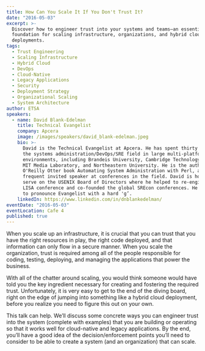 ```yaml
---
title: How Can You Scale It If You Don't Trust It?
date: "2016-05-03"
excerpt: >-
  Discover how to engineer trust into your systems and teams—an essential
  foundation for scaling infrastructure, organizations, and hybrid cloud
  deployments.
tags:
  - Trust Engineering
  - Scaling Infrastructure
  - Hybrid Cloud
  - DevOps
  - Cloud-Native
  - Legacy Applications
  - Security
  - Deployment Strategy
  - Organizational Scaling
  - System Architecture
author: ETSA
speakers:
  - name: David Blank-Edelman
    title: Technical Evangelist
    company: Apcera
    image: /images/speakers/david_blank-edelman.jpeg
    bio: >-
      David is the Technical Evangelist at Apcera. He has spent thirty years in
      the systems administration/DevOps/SRE field in large multi-platform
      environments, including Brandeis University, Cambridge Technology Group,
      MIT Media Laboratory, and Northeastern University. He is the author of the
      O'Reilly Otter book Automating System Administration with Perl, and is a
      frequent invited speaker at conferences in the field. David is honored to
      serve on the USENIX Board of Directors where he helped to re-engineer the
      LISA conference and co-founded the global SREcon conferences. He prefers
      to pronounce Evangelist with a hard 'g’.
    linkedIn: https://www.linkedin.com/in/dnblankedelman/
eventDate: "2016-05-03"
eventLocation: Cafe 4
published: true
---
```


When you scale up an infrastructure, it is crucial that you can trust that you have the right resources in play, the right code deployed, and that information can only flow in a secure manner. When you scale the organization, trust is required among all of the people responsible for coding, testing, deploying, and managing the applications that power the business.

With all of the chatter around scaling, you would think someone would have told you the key ingredient
necessary for creating and fostering the required trust. Unfortunately, it is very easy to get to the end of the
diving board, right on the edge of jumping into something like a hybrid cloud deployment, before you realize
you need to figure this out on your own.

This talk can help. We’ll discuss some concrete ways you can engineer trust into the system (complete with examples) that you are building or operating so that it works well for cloud-native and legacy applications. By the end, you’ll have a good idea of the decision/enforcement points you’ll need to consider to be able to create a system (and an organization) that can scale.
